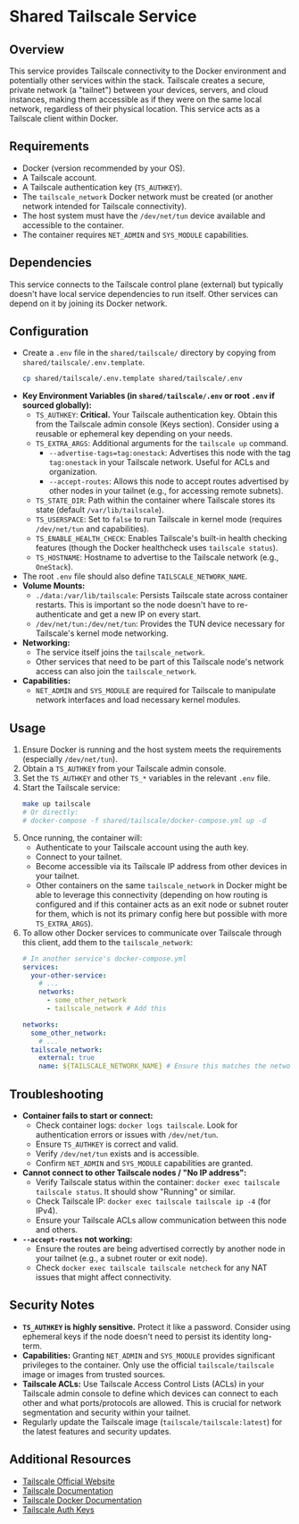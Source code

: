 # Shared Tailscale Service

## Overview

This service provides Tailscale connectivity to the Docker environment and potentially other services within the stack. Tailscale creates a secure, private network (a "tailnet") between your devices, servers, and cloud instances, making them accessible as if they were on the same local network, regardless of their physical location. This service acts as a Tailscale client within Docker.

## Requirements

- Docker (version recommended by your OS).
- A Tailscale account.
- A Tailscale authentication key (`TS_AUTHKEY`).
- The `tailscale_network` Docker network must be created (or another network intended for Tailscale connectivity).
- The host system must have the `/dev/net/tun` device available and accessible to the container.
- The container requires `NET_ADMIN` and `SYS_MODULE` capabilities.

## Dependencies

This service connects to the Tailscale control plane (external) but typically doesn't have local service dependencies to run itself. Other services can depend on it by joining its Docker network.

## Configuration

- Create a `.env` file in the `shared/tailscale/` directory by copying from `shared/tailscale/.env.template`.
    ```bash
    cp shared/tailscale/.env.template shared/tailscale/.env
    ```
- **Key Environment Variables (in `shared/tailscale/.env` or root `.env` if sourced globally):**
    - `TS_AUTHKEY`: **Critical.** Your Tailscale authentication key. Obtain this from the Tailscale admin console (Keys section). Consider using a reusable or ephemeral key depending on your needs.
    - `TS_EXTRA_ARGS`: Additional arguments for the `tailscale up` command.
        - `--advertise-tags=tag:onestack`: Advertises this node with the tag `tag:onestack` in your Tailscale network. Useful for ACLs and organization.
        - `--accept-routes`: Allows this node to accept routes advertised by other nodes in your tailnet (e.g., for accessing remote subnets).
    - `TS_STATE_DIR`: Path within the container where Tailscale stores its state (default `/var/lib/tailscale`).
    - `TS_USERSPACE`: Set to `false` to run Tailscale in kernel mode (requires `/dev/net/tun` and capabilities).
    - `TS_ENABLE_HEALTH_CHECK`: Enables Tailscale's built-in health checking features (though the Docker healthcheck uses `tailscale status`).
    - `TS_HOSTNAME`: Hostname to advertise to the Tailscale network (e.g., `OneStack`).
- The root `.env` file should also define `TAILSCALE_NETWORK_NAME`.
- **Volume Mounts:**
    - `./data:/var/lib/tailscale`: Persists Tailscale state across container restarts. This is important so the node doesn't have to re-authenticate and get a new IP on every start.
    - `/dev/net/tun:/dev/net/tun`: Provides the TUN device necessary for Tailscale's kernel mode networking.
- **Networking:**
    - The service itself joins the `tailscale_network`.
    - Other services that need to be part of this Tailscale node's network access can also join the `tailscale_network`.
- **Capabilities:**
    - `NET_ADMIN` and `SYS_MODULE` are required for Tailscale to manipulate network interfaces and load necessary kernel modules.

## Usage

1.  Ensure Docker is running and the host system meets the requirements (especially `/dev/net/tun`).
2.  Obtain a `TS_AUTHKEY` from your Tailscale admin console.
3.  Set the `TS_AUTHKEY` and other `TS_*` variables in the relevant `.env` file.
4.  Start the Tailscale service:
    ```bash
    make up tailscale
    # Or directly:
    # docker-compose -f shared/tailscale/docker-compose.yml up -d
    ```
5.  Once running, the container will:
    - Authenticate to your Tailscale account using the auth key.
    - Connect to your tailnet.
    - Become accessible via its Tailscale IP address from other devices in your tailnet.
    - Other containers on the same `tailscale_network` in Docker might be able to leverage this connectivity (depending on how routing is configured and if this container acts as an exit node or subnet router for them, which is not its primary config here but possible with more `TS_EXTRA_ARGS`).
6.  To allow other Docker services to communicate over Tailscale through this client, add them to the `tailscale_network`:
    ```yaml
    # In another service's docker-compose.yml
    services:
      your-other-service:
        # ...
        networks:
          - some_other_network
          - tailscale_network # Add this

    networks:
      some_other_network:
        # ...
      tailscale_network:
        external: true
        name: ${TAILSCALE_NETWORK_NAME} # Ensure this matches the network Tailscale uses
    ```

## Troubleshooting

- **Container fails to start or connect:**
    - Check container logs: `docker logs tailscale`. Look for authentication errors or issues with `/dev/net/tun`.
    - Ensure `TS_AUTHKEY` is correct and valid.
    - Verify `/dev/net/tun` exists and is accessible.
    - Confirm `NET_ADMIN` and `SYS_MODULE` capabilities are granted.
- **Cannot connect to other Tailscale nodes / "No IP address":**
    - Verify Tailscale status within the container: `docker exec tailscale tailscale status`. It should show "Running" or similar.
    - Check Tailscale IP: `docker exec tailscale tailscale ip -4` (for IPv4).
    - Ensure your Tailscale ACLs allow communication between this node and others.
- **`--accept-routes` not working:**
    - Ensure the routes are being advertised correctly by another node in your tailnet (e.g., a subnet router or exit node).
    - Check `docker exec tailscale tailscale netcheck` for any NAT issues that might affect connectivity.

## Security Notes

- **`TS_AUTHKEY` is highly sensitive.** Protect it like a password. Consider using ephemeral keys if the node doesn't need to persist its identity long-term.
- **Capabilities:** Granting `NET_ADMIN` and `SYS_MODULE` provides significant privileges to the container. Only use the official `tailscale/tailscale` image or images from trusted sources.
- **Tailscale ACLs:** Use Tailscale Access Control Lists (ACLs) in your Tailscale admin console to define which devices can connect to each other and what ports/protocols are allowed. This is crucial for network segmentation and security within your tailnet.
- Regularly update the Tailscale image (`tailscale/tailscale:latest`) for the latest features and security updates.

## Additional Resources
- [Tailscale Official Website](https://tailscale.com/)
- [Tailscale Documentation](https://tailscale.com/kb/)
- [Tailscale Docker Documentation](https://tailscale.com/kb/1132/docker/)
- [Tailscale Auth Keys](https://tailscale.com/kb/1085/auth-keys/)
